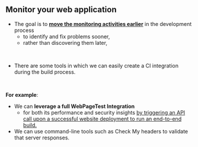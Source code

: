 ## Monitor your web application

- The goal is to <ins>**move the monitoring activities earlier**</ins> in the development process 
  - to identify and fix problems sooner, 
  - rather than discovering them later, 
<br/>

- There are some tools in which we can easily create a CI integration during the build process.
<br/>

**For example**: 
  - We can **leverage a full WebPageTest Integration** 
    - for both its performance and security insights <ins>by triggering an API call upon a successful website deployment to run an end-to-end build.</ins>
  - We can use command-line tools such as Check My headers to validate that server responses.